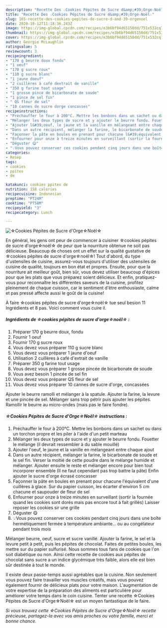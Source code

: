 ```yaml
---
description: "Recette Des ☆Cookies Pépites de Sucre d&amp;#39;Orge☆Noël☆"
title: "Recette Des ☆Cookies Pépites de Sucre d&amp;#39;Orge☆Noël☆"
slug: 165-recette-des-cookies-pepites-de-sucre-d-and-39-orgenoel
date: 2020-10-12T11:18:36.243Z
image: https://img-global.cpcdn.com/recipes/e3b6bf94d65150dd/751x532cq70/☆cookies-pepites-de-sucre-dorge☆noel☆-photo-principale-de-la-recette.jpg
thumbnail: https://img-global.cpcdn.com/recipes/e3b6bf94d65150dd/751x532cq70/☆cookies-pepites-de-sucre-dorge☆noel☆-photo-principale-de-la-recette.jpg
cover: https://img-global.cpcdn.com/recipes/e3b6bf94d65150dd/751x532cq70/☆cookies-pepites-de-sucre-dorge☆noel☆-photo-principale-de-la-recette.jpg
author: Georgie McLaughlin
ratingvalue: 5
reviewcount: 3
recipeingredient:
- "170 g beurre doux fondu"
- "1 oeuf"
- "170 g sucre roux"
- "110 g sucre blanc"
- "1 jaune doeuf"
- "2 cuillères à café dextrait de vanille"
- "350 g farine tout usage"
- "1 grosse pince de bicarbonate de soude"
- "1 pince de sel fin"
- " QS fleur de sel"
- "10 cannes de sucre dorge concasses"
recipeinstructions:
- "Préchauffer le four à 200°C. Mettre les bonbons dans un sachet ou dans un torchon propre et les piler à l&#39;aide d&#39;un petit marteau"
- "Mélanger les deux types de sucre et y ajouter le beurre fondu. Fouetter le mélange (il devrait ressembler à du sable mouillé)"
- "Ajouter l&#39;oeuf, le jaune et la vanille en mélangeant entre chaque ajout"
- "Dans un autre récipient, mélanger la farine, le bicarbonate de soude et le sel fin. Verser la moitié de cette poudre dans le mélange humide et mélanger. Ajouter ensuite le reste et mélanger encore pour bien tout incorporer ensemble (Il ne faut cependant pas trop battre la pâte) Enfin ajouter le sucre d&#39;orge écrasé concasser"
- "Façonner la pâte en boules en prenant pour chacune l&#39;équivalent d&#39;une cuillères à glace. Sur du papier cuisson, les écarter d&#39;environ 5 cm chacune et saupouder de fleur de sel"
- "Enfourner pour onze à treize minutes en surveillant (sortir la fournée quand les cookies sont dorés mais pas encore tout à fait grillés) Laisser reposer les cookies sir une grille"
- "Déguster 😋"
- "💡Vous pouvez conserver ces cookies pendant cinq jours dans une boîte hermétiquement fermée à température ambiante... ou au congélateur pendant trois mois"
categories:
- Resep
tags:
- cookies
- ppites
- de

katakunci: cookies ppites de 
nutrition: 158 calories
recipecuisine: Indonesian
preptime: "PT24M"
cooktime: "PT58M"
recipeyield: "3"
recipecategory: Lunch

---
```



![☆Cookies Pépites de Sucre d&#39;Orge☆Noël☆](https://img-global.cpcdn.com/recipes/e3b6bf94d65150dd/751x532cq70/☆cookies-pepites-de-sucre-dorge☆noel☆-photo-principale-de-la-recette.jpg)

En général, les gens ont peur de commencer à cuisiner ☆cookies pépites de sucre d&#39;orge☆noël☆ de peur que la nourriture obtenue ne soit pas délicieuse. Beaucoup de choses ont un effet sur la qualité gustative de ☆cookies pépites de sucre d&#39;orge☆noël☆! Tout d'abord, du type d'ustensiles de cuisine, assurez-vous toujours d'utiliser des ustensiles de cuisine de qualité, toujours en bon état et propres. Ensuite, pour que la nourriture ait meilleur goût, bien sûr, vous devez utiliser beaucoup d'épices pour que les plats que vous préparez soient délicieux. Et enfin, pratiquez-vous pour reconnaître les différentes saveurs de la cuisine, profitez pleinement de chaque cuisson, car le sentiment d'être enthousiaste, calme et pas pressé affecte aussi le goût de la cuisine!

<!--inarticleads1-->

À faire ☆cookies pépites de sucre d&#39;orge☆noël☆ tue seul besion 11 Ingrédients et 8 pas. Voici comment vous cuire il.

##### Ingrédients de ☆cookies pépites de sucre d&#39;orge☆noël☆ :

1. Préparer 170 g beurre doux, fondu
1. Fournir 1 oeuf
1. Fournir 170 g sucre roux
1. Vous devez vous préparer 110 g sucre blanc
1. Vous devez vous préparer 1 jaune d&#39;oeuf
1. Utilisation 2 cuillères à café d&#39;extrait de vanille
1. Préparer 350 g farine tout usage
1. Vous devez vous préparer 1 grosse pincée de bicarbonate de soude
1. Vous avez besoin 1 pincée de sel fin
1. Vous devez vous préparer  QS fleur de sel
1. Vous devez vous préparer 10 cannes de sucre d&#39;orge, concassées


Ajouter le beurre ramolli et mélanger à la spatule. Ajouter la farine, la levure et une pincée de sel. Mélanger sans trop pétrir puis ajouter les pépites. Ramollir le beurre au micro-ondes (mais pas le faire fondre). 

<!--inarticleads2-->

##### ☆Cookies Pépites de Sucre d&#39;Orge☆Noël☆ instructions :

1. Préchauffer le four à 200°C. Mettre les bonbons dans un sachet ou dans un torchon propre et les piler à l&#39;aide d&#39;un petit marteau
1. Mélanger les deux types de sucre et y ajouter le beurre fondu. Fouetter le mélange (il devrait ressembler à du sable mouillé)
1. Ajouter l&#39;oeuf, le jaune et la vanille en mélangeant entre chaque ajout
1. Dans un autre récipient, mélanger la farine, le bicarbonate de soude et le sel fin. Verser la moitié de cette poudre dans le mélange humide et mélanger. Ajouter ensuite le reste et mélanger encore pour bien tout incorporer ensemble (Il ne faut cependant pas trop battre la pâte) Enfin ajouter le sucre d&#39;orge écrasé concasser
1. Façonner la pâte en boules en prenant pour chacune l&#39;équivalent d&#39;une cuillères à glace. Sur du papier cuisson, les écarter d&#39;environ 5 cm chacune et saupouder de fleur de sel
1. Enfourner pour onze à treize minutes en surveillant (sortir la fournée quand les cookies sont dorés mais pas encore tout à fait grillés) Laisser reposer les cookies sir une grille
1. Déguster 😋
1. 💡Vous pouvez conserver ces cookies pendant cinq jours dans une boîte hermétiquement fermée à température ambiante... ou au congélateur pendant trois mois


Mélanger beurre, oeuf, sucre et sucre vanillé. Ajouter la farine, le sel et la levure petit à petit, puis les pépites de chocolat. Faites de petites boules, les mettre sur du papier sulfurisé. Nous sommes tous fans de cookies que l&#39;on soit diabétique ou non. Ainsi cette recette de cookies aux pépites de chocolat sans sucre a un indice glycémique très faible, alors elle est bien sûr destinée à tout le monde. 

<!--inarticleads1-->

<p>
Il existe deux passe-temps aussi agréables que la cuisine. Non seulement vous pouvez faire travailler vos muscles créatifs, mais vous pouvez également fournir de délicieux plats pour votre maison. L'augmentation de votre expertise de la préparation des aliments est particulière pour améliorer votre temps dans le coin cuisine. Tenter une recette ☆Cookies Pépites de Sucre d&#39;Orge☆Noël☆ est un moyen fantastique de le faire.
</p>

<p>
<i>Si vous trouvez cette ☆Cookies Pépites de Sucre d&#39;Orge☆Noël☆ recette précieuse, partagez-la avec vos amis proches ou votre famille, merci et bonne chance.</i>
</p>
